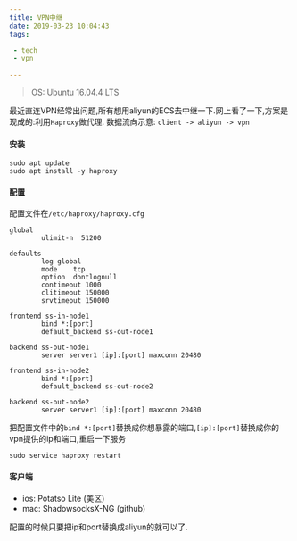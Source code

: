 ```yaml
---
title: VPN中继
date: 2019-03-23 10:04:43
tags:

 - tech
 - vpn
 
---
```



> OS: Ubuntu 16.04.4 LTS


最近直连VPN经常出问题,所有想用aliyun的ECS去中继一下.网上看了一下,方案是现成的:利用`Haproxy`做代理.
数据流向示意: `client -> aliyun -> vpn`

#### 安装

```
sudo apt update
sudo apt install -y haproxy
```

#### 配置
配置文件在`/etc/haproxy/haproxy.cfg`

```
global
        ulimit-n  51200

defaults
        log global
        mode    tcp
        option  dontlognull
        contimeout 1000
        clitimeout 150000
        srvtimeout 150000

frontend ss-in-node1
        bind *:[port]
        default_backend ss-out-node1

backend ss-out-node1
        server server1 [ip]:[port] maxconn 20480

frontend ss-in-node2
        bind *:[port]
        default_backend ss-out-node2

backend ss-out-node2
        server server1 [ip]:[port] maxconn 20480
```

把配置文件中的`bind *:[port]`替换成你想暴露的端口,`[ip]:[port]`替换成你的vpn提供的ip和端口,重启一下服务

```
sudo service haproxy restart
```


#### 客户端

- ios: Potatso Lite (美区)
- mac: ShadowsocksX-NG (github)

配置的时候只要把ip和port替换成aliyun的就可以了.